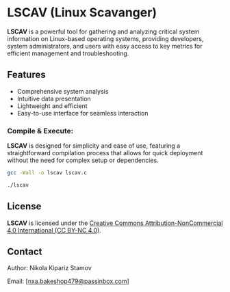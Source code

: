 # LSCAV (Linux Scavanger)

**LSCAV** is a powerful tool for gathering and analyzing critical system information on Linux-based operating systems, providing developers, system administrators, and users with easy access to key metrics for efficient management and troubleshooting.

## Features
- Comprehensive system analysis
- Intuitive data presentation
- Lightweight and efficient
- Easy-to-use interface for seamless interaction

### Compile & Execute:

**LSCAV** is designed for simplicity and ease of use, featuring a straightforward compilation process that allows for quick deployment without the need for complex setup or dependencies.

```bash
gcc -Wall -o lscav lscav.c
```

```bash
./lscav
```

## License

**LSCAV** is licensed under the [Creative Commons Attribution-NonCommercial 4.0 International (CC BY-NC 4.0)](https://creativecommons.org/licenses/by-nc/4.0/).

## Contact

Author: Nikola Kipariz Stamov  

Email: [nxa.bakeshop479@passinbox.com]  
